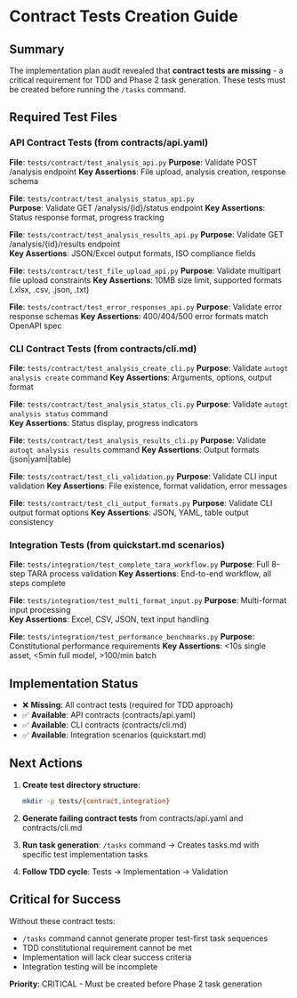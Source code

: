 # Contract Tests Creation Guide

## Summary

The implementation plan audit revealed that **contract tests are missing** - a critical requirement for TDD and Phase 2 task generation. These tests must be created before running the `/tasks` command.

## Required Test Files

### API Contract Tests (from contracts/api.yaml)

**File**: `tests/contract/test_analysis_api.py`
**Purpose**: Validate POST /analysis endpoint
**Key Assertions**: File upload, analysis creation, response schema

**File**: `tests/contract/test_analysis_status_api.py`  
**Purpose**: Validate GET /analysis/{id}/status endpoint
**Key Assertions**: Status response format, progress tracking

**File**: `tests/contract/test_analysis_results_api.py`
**Purpose**: Validate GET /analysis/{id}/results endpoint  
**Key Assertions**: JSON/Excel output formats, ISO compliance fields

**File**: `tests/contract/test_file_upload_api.py`
**Purpose**: Validate multipart file upload constraints
**Key Assertions**: 10MB size limit, supported formats (.xlsx, .csv, .json, .txt)

**File**: `tests/contract/test_error_responses_api.py`
**Purpose**: Validate error response schemas
**Key Assertions**: 400/404/500 error formats match OpenAPI spec

### CLI Contract Tests (from contracts/cli.md)

**File**: `tests/contract/test_analysis_create_cli.py`
**Purpose**: Validate `autogt analysis create` command
**Key Assertions**: Arguments, options, output format

**File**: `tests/contract/test_analysis_status_cli.py`
**Purpose**: Validate `autogt analysis status` command  
**Key Assertions**: Status display, progress indicators

**File**: `tests/contract/test_analysis_results_cli.py`
**Purpose**: Validate `autogt analysis results` command
**Key Assertions**: Output formats (json|yaml|table)

**File**: `tests/contract/test_cli_validation.py`
**Purpose**: Validate CLI input validation
**Key Assertions**: File existence, format validation, error messages

**File**: `tests/contract/test_cli_output_formats.py`
**Purpose**: Validate CLI output format options
**Key Assertions**: JSON, YAML, table output consistency

### Integration Tests (from quickstart.md scenarios)

**File**: `tests/integration/test_complete_tara_workflow.py`
**Purpose**: Full 8-step TARA process validation
**Key Assertions**: End-to-end workflow, all steps complete

**File**: `tests/integration/test_multi_format_input.py`
**Purpose**: Multi-format input processing  
**Key Assertions**: Excel, CSV, JSON, text input handling

**File**: `tests/integration/test_performance_benchmarks.py`
**Purpose**: Constitutional performance requirements
**Key Assertions**: <10s single asset, <5min full model, >100/min batch

## Implementation Status

- ❌ **Missing**: All contract tests (required for TDD approach)
- ✅ **Available**: API contracts (contracts/api.yaml)
- ✅ **Available**: CLI contracts (contracts/cli.md)  
- ✅ **Available**: Integration scenarios (quickstart.md)

## Next Actions

1. **Create test directory structure**:

   ```bash
   mkdir -p tests/{contract,integration}
   ```

2. **Generate failing contract tests** from contracts/api.yaml and contracts/cli.md

3. **Run task generation**: `/tasks` command → Creates tasks.md with specific test implementation tasks

4. **Follow TDD cycle**: Tests → Implementation → Validation

## Critical for Success

Without these contract tests:

- `/tasks` command cannot generate proper test-first task sequences
- TDD constitutional requirement cannot be met
- Implementation will lack clear success criteria
- Integration testing will be incomplete

**Priority**: CRITICAL - Must be created before Phase 2 task generation
